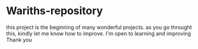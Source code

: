 # Wariths-repository
this project is the beginning of many wonderful projects.
as you go throught this, kindly let me know how to improve. I'm open to learning and improving
Thank you 

